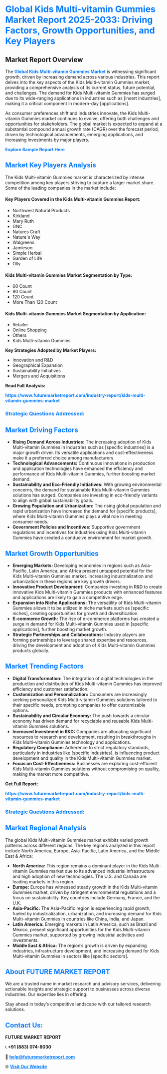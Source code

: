 <h1 style="color: #007BFF;">Global Kids Multi-vitamin Gummies Market Report 2025-2033: Driving Factors, Growth Opportunities, and Key Players</h1>

<section id="overview">
<h2>Market Report Overview</h2>
<p>The <a href="https://www.futuremarketreport.com/industry-report/kids-multi-vitamin-gummies-market" style="color: #007BFF; text-decoration: none;"><strong>Global Kids Multi-vitamin Gummies Market</strong></a> is witnessing significant growth, driven by increasing demand across various industries. This report delves into the key aspects of the Kids Multi-vitamin Gummies market, providing a comprehensive analysis of its current status, future potential, and challenges. The demand for Kids Multi-vitamin Gummies has surged due to its wide-ranging applications in industries such as [insert industries], making it a critical component in modern-day [applications].</p>
<p>As consumer preferences shift and industries innovate, the Kids Multi-vitamin Gummies market continues to evolve, offering both challenges and opportunities for stakeholders. The global market is expected to expand at a substantial compound annual growth rate (CAGR) over the forecast period, driven by technological advancements, emerging applications, and increasing investments by major players.</p>
</section>

<section id="overview">
<p><a href="https://www.futuremarketreport.com/request-sample/reportId=126906" style="color: #007BFF; text-decoration: none;"><strong>Explore Sample Report Here</strong></a></p>
</section>

<section id="key-players">
<h2 style="color: #007BFF;">Market Key Players Analysis</h2>
<p>The Kids Multi-vitamin Gummies market is characterized by intense competition among key players striving to capture a larger market share. Some of the leading companies in the market include:</p>
<h4>Key Players Covered in the Kids Multi-vitamin Gummies Report:</h4>
<ul><li>Northwest Natural Products</li><li>Kirkland</li><li>Mary Ruth</li><li>GNC</li><li>Natures Craft</li><li>Nature`s Way</li><li>Walgreens</li><li>Jamieson</li><li>Simple Herbal</li><li>Garden of Life</li><li>Olly</li></ul>
<h4>Kids Multi-vitamin Gummies Market Segmentation by Type:</h4>
<ul><li>60 Count</li><li>90 Count</li><li>120 Count</li><li>More Than 120 Count</li></ul>

<h4>Kids Multi-vitamin Gummies Market Segmentation by Application:</h4>
<ul><li>Retailer</li><li>Online Shopping</li><li>Others</li><li>Kids Multi-vitamin Gummies</li></ul>
<p><strong>Key Strategies Adopted by Market Players:</strong></p>
<ul>
<li>Innovation and R&D</li>
<li>Geographical Expansion</li>
<li>Sustainability Initiatives</li>
<li>Mergers and Acquisitions</li>
</ul>
</section>

<section>
<p><strong>Read Full Analysis: </strong></p><a href="https://www.futuremarketreport.com/industry-report/kids-multi-vitamin-gummies-market" style="color: #007BFF; text-decoration: none;"><strong>https://www.futuremarketreport.com/industry-report/kids-multi-vitamin-gummies-market</strong></a>
<h3 style="color: #007BFF;">Strategic Questions Addressed:</h3>
</section>

<section id="driving-factors">
<h2 style="color: #007BFF;">Market Driving Factors</h2>
<ul>
<li><strong>Rising Demand Across Industries:</strong> The increasing adoption of Kids Multi-vitamin Gummies in industries such as [specific industries] is a major growth driver. Its versatile applications and cost-effectiveness make it a preferred choice among manufacturers.</li>
<li><strong>Technological Advancements:</strong> Continuous innovations in production and application technologies have enhanced the efficiency and performance of Kids Multi-vitamin Gummies, further boosting market demand.</li>
<li><strong>Sustainability and Eco-Friendly Initiatives:</strong> With growing environmental concerns, the demand for sustainable Kids Multi-vitamin Gummies solutions has surged. Companies are investing in eco-friendly variants to align with global sustainability goals.</li>
<li><strong>Growing Population and Urbanization:</strong> The rising global population and rapid urbanization have increased the demand for [specific products], where Kids Multi-vitamin Gummies plays a vital role in meeting consumer needs.</li>
<li><strong>Government Policies and Incentives:</strong> Supportive government regulations and incentives for industries using Kids Multi-vitamin Gummies have created a conducive environment for market growth.</li>
</ul>
</section>

<section id="growth-opportunities">
<h2 style="color: #007BFF;">Market Growth Opportunities</h2>
<ul>
<li><strong>Emerging Markets:</strong> Developing economies in regions such as Asia-Pacific, Latin America, and Africa present untapped potential for the Kids Multi-vitamin Gummies market. Increasing industrialization and urbanization in these regions are key growth drivers.</li>
<li><strong>Innovative Product Development:</strong> Companies investing in R&D to create innovative Kids Multi-vitamin Gummies products with enhanced features and applications are likely to gain a competitive edge.</li>
<li><strong>Expansion into Niche Applications:</strong> The versatility of Kids Multi-vitamin Gummies allows it to be utilized in niche markets such as [specific niches], creating opportunities for growth and diversification.</li>
<li><strong>E-commerce Growth:</strong> The rise of e-commerce platforms has created a surge in demand for Kids Multi-vitamin Gummies used in [specific applications], further boosting market growth.</li>
<li><strong>Strategic Partnerships and Collaborations:</strong> Industry players are forming partnerships to leverage shared expertise and resources, driving the development and adoption of Kids Multi-vitamin Gummies products globally.</li>
</ul>
</section>

<section id="trending-factors">
<h2 style="color: #007BFF;">Market Trending Factors</h2>
<ul>
<li><strong>Digital Transformation:</strong> The integration of digital technologies in the production and distribution of Kids Multi-vitamin Gummies has improved efficiency and customer satisfaction.</li>
<li><strong>Customization and Personalization:</strong> Consumers are increasingly seeking personalized Kids Multi-vitamin Gummies solutions tailored to their specific needs, prompting companies to offer customizable options.</li>
<li><strong>Sustainability and Circular Economy:</strong> The push towards a circular economy has driven demand for recyclable and reusable Kids Multi-vitamin Gummies solutions.</li>
<li><strong>Increased Investment in R&D:</strong> Companies are allocating significant resources to research and development, resulting in breakthroughs in Kids Multi-vitamin Gummies technology and applications.</li>
<li><strong>Regulatory Compliance:</strong> Adherence to strict regulatory standards, particularly in industries like [specific industries], is influencing product development and quality in the Kids Multi-vitamin Gummies market.</li>
<li><strong>Focus on Cost-Effectiveness:</strong> Businesses are exploring cost-efficient Kids Multi-vitamin Gummies solutions without compromising on quality, making the market more competitive.</li>
</ul>
</section>

<section>
<p><strong>Get Full Report: </strong></p><a href="https://www.futuremarketreport.com/industry-report/kids-multi-vitamin-gummies-market" style="color: #007BFF; text-decoration: none;"><strong>https://www.futuremarketreport.com/industry-report/kids-multi-vitamin-gummies-market</strong></a>
<h3 style="color: #007BFF;">Strategic Questions Addressed:</h3>
</section>


<section id="regional-analysis">
<h2 style="color: #007BFF;">Market Regional Analysis</h2>
<p>The global Kids Multi-vitamin Gummies market exhibits varied growth patterns across different regions. The key regions analyzed in this report include North America, Europe, Asia-Pacific, Latin America, and the Middle East & Africa:</p>
<ul>
<li><strong>North America:</strong> This region remains a dominant player in the Kids Multi-vitamin Gummies market due to its advanced industrial infrastructure and high adoption of new technologies. The U.S. and Canada are leading markets in this region.</li>
<li><strong>Europe:</strong> Europe has witnessed steady growth in the Kids Multi-vitamin Gummies market, driven by stringent environmental regulations and a focus on sustainability. Key countries include Germany, France, and the U.K.</li>
<li><strong>Asia-Pacific:</strong> The Asia-Pacific region is experiencing rapid growth, fueled by industrialization, urbanization, and increasing demand for Kids Multi-vitamin Gummies in countries like China, India, and Japan.</li>
<li><strong>Latin America:</strong> Emerging markets in Latin America, such as Brazil and Mexico, present significant opportunities for the Kids Multi-vitamin Gummies market, supported by growing industrial activities and investments.</li>
<li><strong>Middle East & Africa:</strong> The region’s growth is driven by expanding industries, infrastructure development, and increasing demand for Kids Multi-vitamin Gummies in sectors like [specific sectors].</li>
</ul>
</section>

<footer>
<h2 style="color: #007BFF;">About FUTURE MARKET REPORT</h2>
<p>We are a trusted name in market research and advisory services, delivering actionable insights and strategic support to businesses across diverse industries. Our expertise lies in offering:</p>

<p>Stay ahead in today’s competitive landscape with our tailored research solutions.</p>

<h2 style="color: #007BFF;">Contact Us:</h2>
<p><strong>FUTURE MARKET REPORT</strong></p>
<p>📞 <strong>+91 (883) 074-8030</strong></p>
<p>📧 <strong><a href="mailto:help@futuremarketreport.com" style="color: #007BFF;">help@futuremarketreport.com</a></strong></p>
<p>🌐 <strong><a href="https://www.futuremarketreport.com/" style="color: #007BFF;">Visit Our Website</a></strong></p>
</footer>